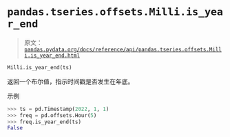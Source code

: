 # `pandas.tseries.offsets.Milli.is_year_end`

> 原文：[`pandas.pydata.org/docs/reference/api/pandas.tseries.offsets.Milli.is_year_end.html`](https://pandas.pydata.org/docs/reference/api/pandas.tseries.offsets.Milli.is_year_end.html)

```py
Milli.is_year_end(ts)
```

返回一个布尔值，指示时间戳是否发生在年底。

示例

```py
>>> ts = pd.Timestamp(2022, 1, 1)
>>> freq = pd.offsets.Hour(5)
>>> freq.is_year_end(ts)
False 
```
